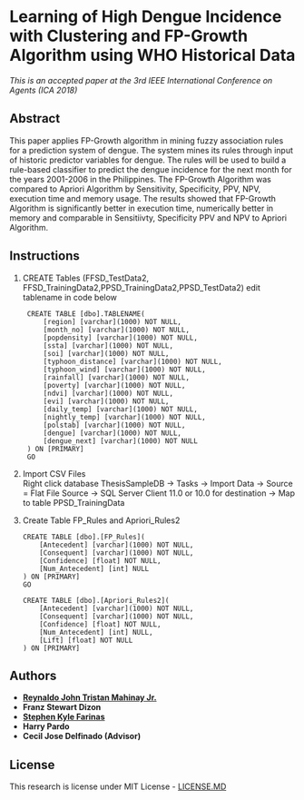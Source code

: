 # Learning of High Dengue Incidence with Clustering and FP-Growth Algorithm using WHO Historical Data

*This is an accepted paper at the 3rd IEEE International Conference on Agents (ICA 2018)*
## Abstract
This paper applies FP-Growth algorithm in mining fuzzy association rules for a prediction system of dengue. The system mines its rules through input of historic predictor variables for dengue. The rules will be used to build a rule-based classifier to predict the dengue incidence for the next month for the years 2001-2006 in the Philippines. The FP-Growth Algorithm was compared to Apriori Algorithm by Sensitivity, Specificity, PPV, NPV, execution time and memory usage. The results showed that FP-Growth Algorithm is significantly better in execution time, numerically better in memory and comparable in Sensitiivty, Specificity PPV and NPV to Apriori Algorithm.

## Instructions
1. CREATE Tables (FFSD_TestData2, FFSD_TrainingData2,PPSD_TrainingData2,PPSD_TestData2)
   edit tablename in code below
   ```
    CREATE TABLE [dbo].TABLENAME(
        [region] [varchar](1000) NOT NULL,
        [month_no] [varchar](1000) NOT NULL,
        [popdensity] [varchar](1000) NOT NULL,
        [ssta] [varchar](1000) NOT NULL,
        [soi] [varchar](1000) NOT NULL,
        [typhoon_distance] [varchar](1000) NOT NULL,
        [typhoon_wind] [varchar](1000) NOT NULL,
        [rainfall] [varchar](1000) NOT NULL,
        [poverty] [varchar](1000) NOT NULL,
        [ndvi] [varchar](1000) NOT NULL,
        [evi] [varchar](1000) NOT NULL,
        [daily_temp] [varchar](1000) NOT NULL,
        [nightly_temp] [varchar](1000) NOT NULL,
        [polstab] [varchar](1000) NOT NULL,
        [dengue] [varchar](1000) NOT NULL,
        [dengue_next] [varchar](1000) NOT NULL
    ) ON [PRIMARY] 
    GO
	```
2. Import CSV Files<br />
Right click database ThesisSampleDB 
-> Tasks -> Import Data -> Source = Flat File Source
-> SQL Server Client 11.0 or 10.0 for destination  -> Map to table PPSD_TrainingData

3. Create Table FP_Rules and Apriori_Rules2
    ```
    CREATE TABLE [dbo].[FP_Rules](
	    [Antecedent] [varchar](1000) NOT NULL,
	    [Consequent] [varchar](1000) NOT NULL,
	    [Confidence] [float] NOT NULL,
	    [Num_Antecedent] [int] NULL
    ) ON [PRIMARY]
    GO
    ```
    ```
    CREATE TABLE [dbo].[Apriori_Rules2](
	    [Antecedent] [varchar](1000) NOT NULL,
	    [Consequent] [varchar](1000) NOT NULL,
	    [Confidence] [float] NOT NULL,
	    [Num_Antecedent] [int] NULL,
	    [Lift] [float] NOT NULL
    ) ON [PRIMARY]
    ```
## Authors
*  [**Reynaldo John Tristan Mahinay Jr.**](https://github.com/rjtmahinay)
* **Franz Stewart Dizon**
* [**Stephen Kyle Farinas**](https://github.com/kfpyzi)
* **Harry Pardo**
* **Cecil Jose Delfinado (Advisor)**

## License
This research is license under MIT License - [LICENSE.MD](LICENSE.MD)

